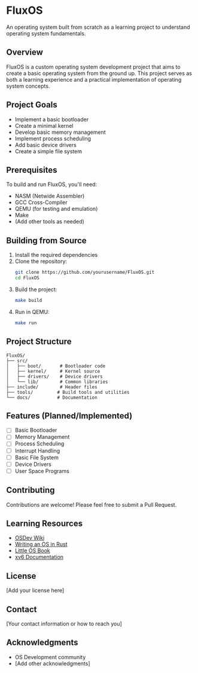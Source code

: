 # FluxOS

An operating system built from scratch as a learning project to understand operating system fundamentals.

## Overview

FluxOS is a custom operating system development project that aims to create a basic operating system from the ground up. This project serves as both a learning experience and a practical implementation of operating system concepts.

## Project Goals

- Implement a basic bootloader
- Create a minimal kernel
- Develop basic memory management
- Implement process scheduling
- Add basic device drivers
- Create a simple file system

## Prerequisites

To build and run FluxOS, you'll need:

- NASM (Netwide Assembler)
- GCC Cross-Compiler
- QEMU (for testing and emulation)
- Make
- (Add other tools as needed)

## Building from Source

1. Install the required dependencies
2. Clone the repository:
   ```bash
   git clone https://github.com/yourusername/FluxOS.git
   cd FluxOS
   ```
3. Build the project:
   ```bash
   make build
   ```
4. Run in QEMU:
   ```bash
   make run
   ```

## Project Structure

```
FluxOS/
├── src/
│   ├── boot/       # Bootloader code
│   ├── kernel/     # Kernel source
│   ├── drivers/    # Device drivers
│   └── lib/        # Common libraries
├── include/        # Header files
├── tools/         # Build tools and utilities
└── docs/          # Documentation
```

## Features (Planned/Implemented)

- [ ] Basic Bootloader
- [ ] Memory Management
- [ ] Process Scheduling
- [ ] Interrupt Handling
- [ ] Basic File System
- [ ] Device Drivers
- [ ] User Space Programs

## Contributing

Contributions are welcome! Please feel free to submit a Pull Request.

## Learning Resources

- [OSDev Wiki](https://wiki.osdev.org/)
- [Writing an OS in Rust](https://os.phil-opp.com/)
- [Little OS Book](https://littleosbook.github.io/)
- [xv6 Documentation](https://pdos.csail.mit.edu/6.828/2019/xv6.html)

## License

[Add your license here]

## Contact

[Your contact information or how to reach you]

## Acknowledgments

- OS Development community
- [Add other acknowledgments]
